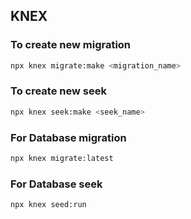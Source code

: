 ## KNEX

### To create new migration
```bash
npx knex migrate:make <migration_name>
```

### To create new seek
```bash
npx knex seek:make <seek_name>
```


### For Database migration
```bash
npx knex migrate:latest
```

### For Database seek
```bash
npx knex seed:run
```